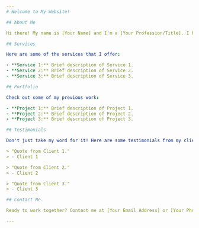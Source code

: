 ```yaml
---
# Welcome to My Website!

## About Me

Hi there! My name is [Your Name] and I'm a [Your Profession/Title]. I have [Number of Years] years of experience in [Your Field/Industry]. I'm passionate about [Your Interests/Hobbies] and love to [What You Love Doing].

## Services

Here are some of the services that I offer:

- **Service 1:** Brief description of Service 1.
- **Service 2:** Brief description of Service 2.
- **Service 3:** Brief description of Service 3.

## Portfolio

Check out some of my previous work:

- **Project 1:** Brief description of Project 1.
- **Project 2:** Brief description of Project 2.
- **Project 3:** Brief description of Project 3.

## Testimonials

Don't just take my word for it! Here are some testimonials from my clients:

> "Quote from Client 1."
> - Client 1

> "Quote from Client 2."
> - Client 2

> "Quote from Client 3."
> - Client 3

## Contact Me

Ready to work together? Contact me at [Your Email Address] or [Your Phone Number]. You can also find me on [Your Social Media Platforms].

---
```


